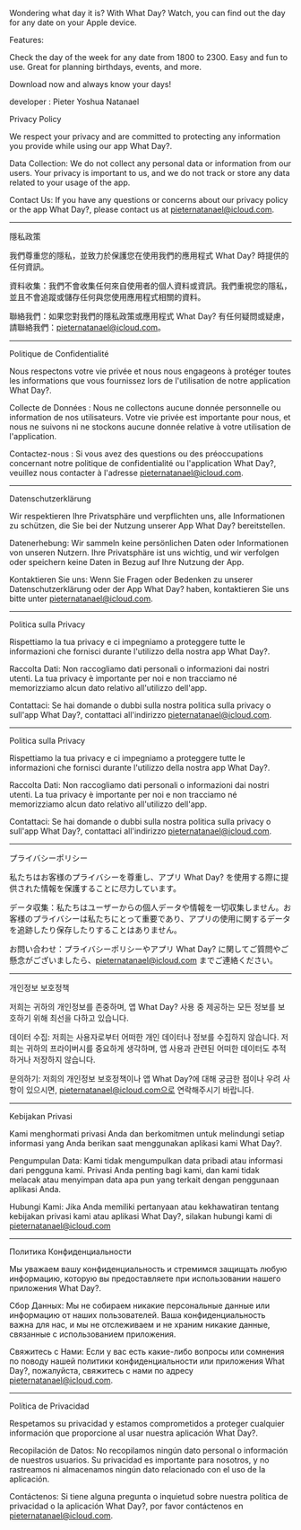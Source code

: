 Wondering what day it is? With What Day? Watch, you can find out the day for any date on your Apple device.

Features:

Check the day of the week for any date from 1800 to 2300.
Easy and fun to use.
Great for planning birthdays, events, and more.

Download now and always know your days!

developer : Pieter Yoshua Natanael


Privacy Policy

We respect your privacy and are committed to protecting any information you provide while using our app What Day?.

Data Collection: We do not collect any personal data or information from our users. Your privacy is important to us, and we do not track or store any data related to your usage of the app.

Contact Us: If you have any questions or concerns about our privacy policy or the app What Day?, please contact us at pieternatanael@icloud.com.

------


隱私政策

我們尊重您的隱私，並致力於保護您在使用我們的應用程式 What Day? 時提供的任何資訊。

資料收集：我們不會收集任何來自使用者的個人資料或資訊。我們重視您的隱私，並且不會追蹤或儲存任何與您使用應用程式相關的資料。

聯絡我們：如果您對我們的隱私政策或應用程式 What Day? 有任何疑問或疑慮，請聯絡我們：pieternatanael@icloud.com。


-------


Politique de Confidentialité

Nous respectons votre vie privée et nous nous engageons à protéger toutes les informations que vous fournissez lors de l'utilisation de notre application What Day?.

Collecte de Données : Nous ne collectons aucune donnée personnelle ou information de nos utilisateurs. Votre vie privée est importante pour nous, et nous ne suivons ni ne stockons aucune donnée relative à votre utilisation de l'application.

Contactez-nous : Si vous avez des questions ou des préoccupations concernant notre politique de confidentialité ou l'application What Day?, veuillez nous contacter à l'adresse pieternatanael@icloud.com.



---------

Datenschutzerklärung

Wir respektieren Ihre Privatsphäre und verpflichten uns, alle Informationen zu schützen, die Sie bei der Nutzung unserer App What Day? bereitstellen.

Datenerhebung: Wir sammeln keine persönlichen Daten oder Informationen von unseren Nutzern. Ihre Privatsphäre ist uns wichtig, und wir verfolgen oder speichern keine Daten in Bezug auf Ihre Nutzung der App.

Kontaktieren Sie uns: Wenn Sie Fragen oder Bedenken zu unserer Datenschutzerklärung oder der App What Day? haben, kontaktieren Sie uns bitte unter pieternatanael@icloud.com.


-----

Politica sulla Privacy

Rispettiamo la tua privacy e ci impegniamo a proteggere tutte le informazioni che fornisci durante l'utilizzo della nostra app What Day?.

Raccolta Dati: Non raccogliamo dati personali o informazioni dai nostri utenti. La tua privacy è importante per noi e non tracciamo né memorizziamo alcun dato relativo all'utilizzo dell'app.

Contattaci: Se hai domande o dubbi sulla nostra politica sulla privacy o sull'app What Day?, contattaci all'indirizzo pieternatanael@icloud.com.


-----

Politica sulla Privacy

Rispettiamo la tua privacy e ci impegniamo a proteggere tutte le informazioni che fornisci durante l'utilizzo della nostra app What Day?.

Raccolta Dati: Non raccogliamo dati personali o informazioni dai nostri utenti. La tua privacy è importante per noi e non tracciamo né memorizziamo alcun dato relativo all'utilizzo dell'app.

Contattaci: Se hai domande o dubbi sulla nostra politica sulla privacy o sull'app What Day?, contattaci all'indirizzo pieternatanael@icloud.com.

-------

プライバシーポリシー

私たちはお客様のプライバシーを尊重し、アプリ What Day? を使用する際に提供された情報を保護することに尽力しています。

データ収集：私たちはユーザーからの個人データや情報を一切収集しません。お客様のプライバシーは私たちにとって重要であり、アプリの使用に関するデータを追跡したり保存したりすることはありません。

お問い合わせ：プライバシーポリシーやアプリ What Day? に関してご質問やご懸念がございましたら、pieternatanael@icloud.com までご連絡ください。

------

개인정보 보호정책

저희는 귀하의 개인정보를 존중하며, 앱 What Day? 사용 중 제공하는 모든 정보를 보호하기 위해 최선을 다하고 있습니다.

데이터 수집: 저희는 사용자로부터 어떠한 개인 데이터나 정보를 수집하지 않습니다. 저희는 귀하의 프라이버시를 중요하게 생각하며, 앱 사용과 관련된 어떠한 데이터도 추적하거나 저장하지 않습니다.

문의하기: 저희의 개인정보 보호정책이나 앱 What Day?에 대해 궁금한 점이나 우려 사항이 있으시면, pieternatanael@icloud.com으로 연락해주시기 바랍니다.

------

Kebijakan Privasi

Kami menghormati privasi Anda dan berkomitmen untuk melindungi setiap informasi yang Anda berikan saat menggunakan aplikasi kami What Day?.

Pengumpulan Data: Kami tidak mengumpulkan data pribadi atau informasi dari pengguna kami. Privasi Anda penting bagi kami, dan kami tidak melacak atau menyimpan data apa pun yang terkait dengan penggunaan aplikasi Anda.

Hubungi Kami: Jika Anda memiliki pertanyaan atau kekhawatiran tentang kebijakan privasi kami atau aplikasi What Day?, silakan hubungi kami di pieternatanael@icloud.com


------


Политика Конфиденциальности

Мы уважаем вашу конфиденциальность и стремимся защищать любую информацию, которую вы предоставляете при использовании нашего приложения What Day?.

Сбор Данных: Мы не собираем никакие персональные данные или информацию от наших пользователей. Ваша конфиденциальность важна для нас, и мы не отслеживаем и не храним никакие данные, связанные с использованием приложения.

Свяжитесь с Нами: Если у вас есть какие-либо вопросы или сомнения по поводу нашей политики конфиденциальности или приложения What Day?, пожалуйста, свяжитесь с нами по адресу pieternatanael@icloud.com.

-----

Política de Privacidad

Respetamos su privacidad y estamos comprometidos a proteger cualquier información que proporcione al usar nuestra aplicación What Day?.

Recopilación de Datos: No recopilamos ningún dato personal o información de nuestros usuarios. Su privacidad es importante para nosotros, y no rastreamos ni almacenamos ningún dato relacionado con el uso de la aplicación.

Contáctenos: Si tiene alguna pregunta o inquietud sobre nuestra política de privacidad o la aplicación What Day?, por favor contáctenos en pieternatanael@icloud.com.
